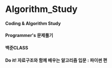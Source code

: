 # Algorithm_Study
#### Coding & Algorithm Study
#### Programmer's 문제풀기
#### 백준CLASS
#### Do it! 자료구조와 함께 배우는 알고리즘 입문 : 파이썬 편
